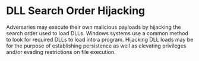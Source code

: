# DLL Search Order Hijacking

Adversaries may execute their own malicious payloads by hijacking the search order used to load DLLs. Windows systems use a common method to look for required DLLs to load into a program. Hijacking DLL loads may be for the purpose of establishing persistence as well as elevating privileges and/or evading restrictions on file execution.